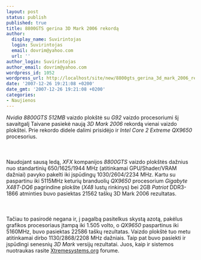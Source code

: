 ```yaml
---
layout: post
status: publish
published: true
title: 8800GTS gerina 3D Mark 2006 rekordą
author:
  display_name: Suvirintojas
  login: Suvirintojas
  email: dovrim@yahoo.com
  url: ''
author_login: Suvirintojas
author_email: dovrim@yahoo.com
wordpress_id: 1052
wordpress_url: http://localhost/site/new/8800gts_gerina_3d_mark_2006_rekorda/
date: '2007-12-26 19:21:08 +0200'
date_gmt: '2007-12-26 19:21:08 +0200'
categories:
- Naujienos
---
```

<p><i>Nvidia 8800GTS 512MB</i> vaizdo plokštė su <i>G92</i> vaizdo procesoriumi šį savaitgalį Taivane pasiekė naują <i>3D Mark 2006</i> rekordą vienai vaizdo plokštei. Prie rekordo didele dalimi prisidėjo ir <i>Intel Core 2 Extreme QX9650</i> procesorius.<br />
<br><br />
<br>Naudojant sausą ledą, <i>XFX</i> kompanijos <i>8800GTS</i> vaizdo plokštės dažnius nuo standartinių 650/1625/1944 MHz (atitinkamai GPU/Shader/VRAM dažniai) pavyko pakelti iki įspūdingų 1030/2604/2234 MHz. Kartu su paspartinu iki 5115MHz keturių branduolių <i>QX9650</i> procesorium <i>Gigabyte X48T-DQ6</i> pagrindine plokšte (<i>X48</i> lustų rinkinys) bei 2GB <i>Patriot</i> DDR3-1866 atminties buvo pasiektas 21562 taškų 3D Mark 2006 rezultatas.<br />
<br><br />
<br>Tačiau to pasirodė negana ir, į pagalbą pasitelkus skystą azotą, pakėlus grafikos procesoriaus įtampą iki 1.505 volto, o <i>QX9650</i> paspartinus iki 5160MHz, buvo pasiektas 22586 taškų rezultatas. Vaizdo plokštė tuo metu atitinkamai dirbo 1130/2868/2208 MHz dažniais. Taip pat buvo pasiekti ir įspūdingi senesnių <i>3D Mark</i> versijų rezultatai. Juos, kaip ir sistemos nuotraukas rasite <a class="ns" href="http://www.xtremesystems.org/forums/showthread.php?t=170840">Xtremesystems.org</a> forume.</p>
